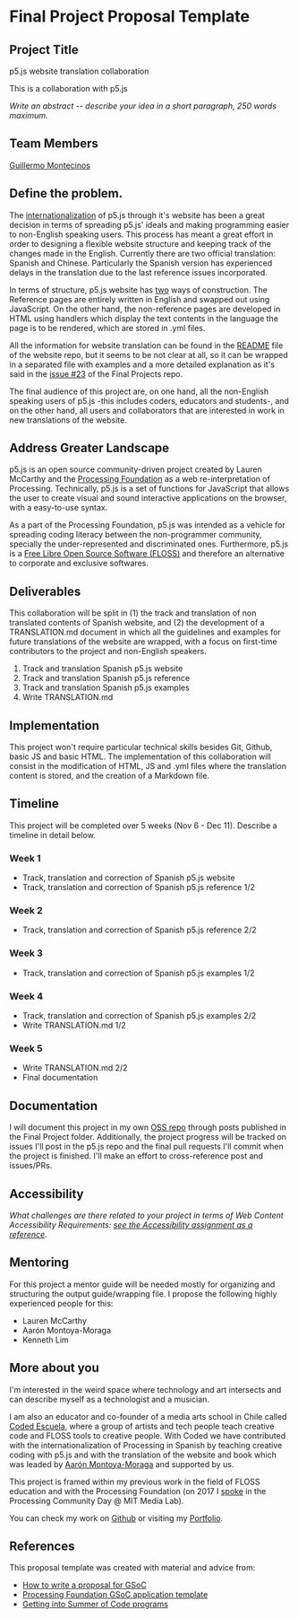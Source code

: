 # Final Project Proposal Template

## Project Title

p5.js website translation collaboration

This is a collaboration with p5.js

_Write an abstract -- describe your idea in a short paragraph, 250 words maximum._

## Team Members

[Guillermo Montecinos](https://github.com/guillemontecinos)

## Define the problem.

The [internationalization](https://p5js.org/es/) of p5.js through it's website has been a great decision in terms of spreading p5.js' ideals and making programming easier to non-English speaking users. This process has meant a great effort in order to designing a flexible website structure and keeping track of the changes made in the English. Currently there are two official translation: Spanish and Chinese. Particularly the Spanish version has experienced delays in the translation due to the last reference issues incorporated.

In terms of structure, p5.js website has [two](https://github.com/processing/p5.js-website#internationalization-i18n-and-structure) ways of construction. The Reference pages are entirely written in English and swapped out using JavaScript. On the other hand, the non-reference pages are developed in HTML using handlers which display the text contents in the language the page is to be rendered, which are stored in .yml files.

All the information for website translation can be found in the [README](https://github.com/processing/p5.js-website) file of the website repo, but it seems to be not clear at all, so it can be wrapped in a separated file with examples and a more detailed explanation as it's said in the [issue #23](https://github.com/Open-Source-Studio-at-ITP/Final-Projects/issues/23) of the Final Projects repo.

The final audience of this project are, on one hand, all the non-English speaking users of p5.js -this includes coders, educators and students-, and on the other hand, all users and collaborators that are interested in work in new translations of the website.

<!-- _What is the current state of things? What issue do you wish to solve and why? Who is the audience?_ -->

## Address Greater Landscape

p5.js is an open source community-driven project created by Lauren McCarthy and the [Processing Foundation](https://processingfoundation.org) as a web re-interpretation of Processing. Technically, p5.js is a set of functions for JavaScript that allows the user to create visual and sound interactive applications on the browser, with a easy-to-use syntax.

As a part of the Processing Foundation, p5.js was intended as a vehicle for spreading coding literacy between the non-programmer community, specially the under-represented and discriminated ones. Furthermore, p5.js is a [Free Libre Open Source Software (FLOSS)](https://medium.com/processing-foundation/processing-and-floss-d35aa4607f4c) and therefore an alternative to corporate and exclusive softwares.

<!-- _Please address how the open source project you are creating or contributing to fits into a greater field or tech landscape. Who has done similar work before? How are you building off this, and how? What sets your project apart from your colleagues?_ -->

## Deliverables

This collaboration will be split in (1) the track and translation of non translated contents of Spanish website, and (2) the development of a TRANSLATION.md document in which all the guidelines and examples for future translations of the website are wrapped, with a focus on first-time contributors to the project and non-English speakers.

1. Track and translation Spanish p5.js website
2. Track and translation Spanish p5.js reference
3. Track and translation Spanish p5.js examples
4. Write TRANSLATION.md

<!-- _Propose a clear list of deliverables._ -->

## Implementation

This project won't require particular technical skills besides Git, Github, basic JS and basic HTML. The implementation of this collaboration will consist in the modification of HTML, JS and .yml files where the translation content is stored, and the creation of a Markdown file.

<!-- _Describe the technical details about your implementation and development process._ -->

## Timeline

This project will be completed over 5 weeks (Nov 6 - Dec 11). Describe a timeline in detail below.

### Week 1

* Track, translation and correction of Spanish p5.js website
* Track, translation and correction of Spanish p5.js reference 1/2

### Week 2

* Track, translation and correction of Spanish p5.js reference 2/2

### Week 3

* Track, translation and correction of Spanish p5.js examples 1/2

### Week 4

* Track, translation and correction of Spanish p5.js examples 2/2
* Write TRANSLATION.md 1/2

### Week 5

* Write TRANSLATION.md 2/2
* Final documentation

## Documentation

I will document this project in my own [OSS repo](https://github.com/guillemontecinos/itp_fall_2018_open_source_studio) through posts published in the Final Project folder. Additionally, the project progress will be tracked on issues I'll post in the p5.js repo and the final pull requests I'll commit when the project is finished. I'll make an effort to cross-reference post and issues/PRs.

<!-- _Describe your plan for documentation. Will you keep a blog? Make videos? Some project management tool? Track everything on GitHub as issues?_ -->

## Accessibility

_What challenges are there related to your project in terms of Web Content Accessibility Requirements: [see the Accessibility assignment as a reference](https://github.com/Open-Source-Studio-at-ITP/Syllabus/blob/source/accessibility-assignment.md#instructions)._

## Mentoring

For this project a mentor guide will be needed mostly for organizing and structuring the output guide/wrapping file. I propose the following highly experienced people for this:

* Lauren McCarthy
* Aarón Montoya-Moraga
* Kenneth Lim

<!-- _List some possible mentors for this project. Describe what kinds of help you need (technical, conceptual, outreach, etc.)_ -->

## More about you

I'm interested in the weird space where technology and art intersects and can describe myself as a technologist and a musician.

I am also an educator and co-founder of a media arts school in Chile called [Coded Escuela](http://codedescuela.cl), where a group of artists and tech people teach creative code and FLOSS tools to creative people. With Coded we have contributed with the internationalization of Processing in Spanish by teaching creative coding with p5.js and with the translation of the website and book which was leaded by [Aarón Montoya-Moraga](http://montoyamoraga.io/) and supported by us.

This project is framed within my previous work in the field of FLOSS education and with the Processing Foundation (on 2017 I [spoke](https://www.youtube.com/watch?v=Ix5RTKRJW0A&index=6&list=PLMVpERuYgvujgdaBluS0_LLLn8T83laaa) in the Processing Community Day @ MIT Media Lab).

You can check my work on [Github](https://github.com/guillemontecinos) or visiting my [Portfolio](http://guillemontecinos.cl/).

<!-- _What are your interests and experience? Have you contributed to other open source projects? What barriers or concerns have kept you from contributing to free and open source software? If you have an online portfolio, github account, or other relevant documentation of your work, please include links. If the project is a collaboration, a section should be included for each collaborator._ -->

## References

This proposal template was created with material and advice from:

- [How to write a proposal for GSoC](http://teom.org/blog/kde/how-to-write-a-kick-ass-proposal-for-google-summer-of-code/)
- [Processing Foundation GSoC application template](https://docs.google.com/document/d/1UFcWh2IWqhICh4YIFNwtKUaWWXifaBB67rjPxbYzjbE/edit)
- [Getting into Summer of Code programs](http://exploreshaifali.github.io/2015/06/08/getting-into-summer-of-code-programs/)

